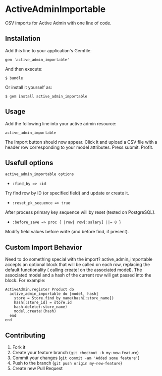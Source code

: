# ActiveAdminImportable

CSV imports for Active Admin with one line of code.

## Installation

Add this line to your application's Gemfile:

    gem 'active_admin_importable'

And then execute:

    $ bundle

Or install it yourself as:

    $ gem install active_admin_importable

## Usage

Add the following line into your active admin resource:


    active_admin_importable

The Import button should now appear. Click it and upload a CSV file with a header row corresponding to your model attributes. Press submit. Profit.

## Usefull options


    active_admin_importable options


*  ``:find_by => :id``

  Try find row by ID (or specified field) and update or create it.

*  ``:reset_pk_sequence => true``

  After process primary key sequence will by reset (tested on PostgreSQL).

*  ``:before_save => proc { |row| row[:salary] ||= 0 }``

  Modify field values before write (and before find, if present).

## Custom Import Behavior

Need to do something special with the import? active_admin_importable accepts an optional block that will be called on each row, replacing the default functionality ( calling create! on the associated model). The associated model and a hash of the current row will get passed into the block. For example:

    ActiveAdmin.register Product do
      active_admin_importable do |model, hash|
        store = Store.find_by_name(hash[:store_name])
        hash[:store_id] = store.id
        hash.delete(:store_name)
        model.create!(hash)
      end
    end

## Contributing

1. Fork it
2. Create your feature branch (`git checkout -b my-new-feature`)
3. Commit your changes (`git commit -am 'Added some feature'`)
4. Push to the branch (`git push origin my-new-feature`)
5. Create new Pull Request

